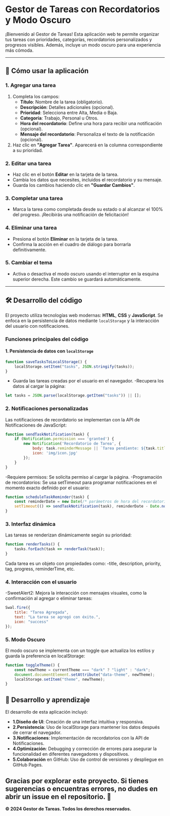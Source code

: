 # Gestor de Tareas con Recordatorios y Modo Oscuro

¡Bienvenido al Gestor de Tareas! Esta aplicación web te permite organizar tus tareas con prioridades, categorías, recordatorios personalizados y progresos visibles. Además, incluye un modo oscuro para una experiencia más cómoda.

---

## 🌟 **Cómo usar la aplicación**

### **1. Agregar una tarea**
1. Completa los campos:
   - **Título**: Nombre de la tarea (obligatorio).
   - **Descripción**: Detalles adicionales (opcional).
   - **Prioridad**: Selecciona entre Alta, Media o Baja.
   - **Categoría**: Trabajo, Personal u Otros.
   - **Hora del recordatorio**: Define una hora para recibir una notificación (opcional).
   - **Mensaje del recordatorio**: Personaliza el texto de la notificación (opcional).
2. Haz clic en **"Agregar Tarea"**. Aparecerá en la columna correspondiente a su prioridad.

### **2. Editar una tarea**
- Haz clic en el botón **Editar** en la tarjeta de la tarea.
- Cambia los datos que necesites, incluidos el recordatorio y su mensaje.
- Guarda los cambios haciendo clic en **"Guardar Cambios"**.

### **3. Completar una tarea**
- Marca la tarea como completada desde su estado o al alcanzar el 100% del progreso. ¡Recibirás una notificación de felicitación!

### **4. Eliminar una tarea**
- Presiona el botón **Eliminar** en la tarjeta de la tarea.
- Confirma la acción en el cuadro de diálogo para borrarla definitivamente.

### **5. Cambiar el tema**
- Activa o desactiva el modo oscuro usando el interruptor en la esquina superior derecha. Este cambio se guardará automáticamente.

---

## 🛠️ **Desarrollo del código**

El proyecto utiliza tecnologías web modernas: **HTML**, **CSS** y **JavaScript**. Se enfoca en la persistencia de datos mediante `localStorage` y la interacción del usuario con notificaciones.

### **Funciones principales del código**

#### 1. **Persistencia de datos con `localStorage`**
```javascript
function saveTasksToLocalStorage() {
    localStorage.setItem("tasks", JSON.stringify(tasks));
}
```

- Guarda las tareas creadas por el usuario en el navegador.
-Recupera los datos al cargar la página:

```javascript
let tasks = JSON.parse(localStorage.getItem("tasks")) || [];
```

### **2. Notificaciones personalizadas**
Las notificaciones de recordatorio se implementan con la API de Notificaciones de JavaScript:

```javascript
function sendTaskNotification(task) {
    if (Notification.permission === 'granted') {
        new Notification('Recordatorio de Tarea', {
            body: task.reminderMessage || `Tarea pendiente: ${task.title}`,
            icon: 'img/icon.jpg'
        });
    }
}
```

-Requiere permisos: Se solicita permiso al cargar la página.
-Programación de recordatorios: Se usa setTimeout para programar notificaciones en el momento exacto definido por el usuario:

```javascript
function scheduleTaskReminder(task) {
    const reminderDate = new Date(/* parámetros de hora del recordatorio */);
    setTimeout(() => sendTaskNotification(task), reminderDate - Date.now());
}
```

### **3. Interfaz dinámica**
Las tareas se renderizan dinámicamente según su prioridad:

```javascript
function renderTasks() {
    tasks.forEach(task => renderTask(task));
}
```

Cada tarea es un objeto con propiedades como:
-title, description, priority, tag, progress, reminderTime, etc.

### **4. Interacción con el usuario**
-SweetAlert2: Mejora la interacción con mensajes visuales, como la confirmación al agregar o eliminar tareas:

```javascript
Swal.fire({
    title: "Tarea Agregada",
    text: "La tarea se agregó con éxito.",
    icon: "success"
});
```

### **5. Modo Oscuro**
El modo oscuro se implementa con un toggle que actualiza los estilos y guarda la preferencia en localStorage:

```javascript
function toggleTheme() {
    const newTheme = currentTheme === "dark" ? "light" : "dark";
    document.documentElement.setAttribute("data-theme", newTheme);
    localStorage.setItem("theme", newTheme);
}
```

## 🚀 **Desarrollo y aprendizaje**

El desarrollo de esta aplicación incluyó:

- **1.Diseño de UI**: Creación de una interfaz intuitiva y responsiva.
- **2.Persistencia**: Uso de localStorage para mantener los datos después de cerrar el navegador.
- **3.Notificaciones**: Implementación de recordatorios con la API de Notificaciones.
- **4.Optimización**: Debugging y corrección de errores para asegurar la funcionalidad en diferentes navegadores y dispositivos.
- **5.Colaboración** en GitHub: Uso de control de versiones y despliegue en GitHub Pages.

## **Gracias por explorar este proyecto. Si tienes sugerencias o encuentras errores, no dudes en abrir un issue en el repositorio. 🎉**




**<footer><p>&copy; 2024 Gestor de Tareas. Todos los derechos reservados.</p></footer>**
